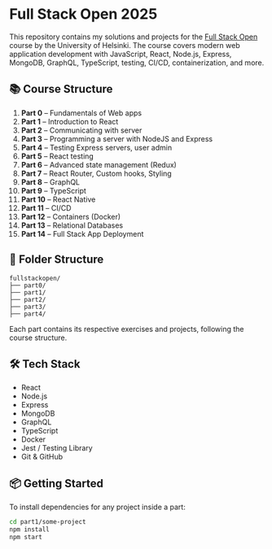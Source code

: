 # Full Stack Open 2025

This repository contains my solutions and projects for the [Full Stack Open](https://fullstackopen.com/en/) course by the University of Helsinki. The course covers modern web application development with JavaScript, React, Node.js, Express, MongoDB, GraphQL, TypeScript, testing, CI/CD, containerization, and more.

## 📚 Course Structure

1. **Part 0** – Fundamentals of Web apps
2. **Part 1** – Introduction to React
3. **Part 2** – Communicating with server
4. **Part 3** – Programming a server with NodeJS and Express
5. **Part 4** – Testing Express servers, user admin
6. **Part 5** – React testing
7. **Part 6** – Advanced state management (Redux)
8. **Part 7** – React Router, Custom hooks, Styling
9. **Part 8** – GraphQL
10. **Part 9** – TypeScript
11. **Part 10** – React Native
12. **Part 11** – CI/CD
13. **Part 12** – Containers (Docker)
14. **Part 13** – Relational Databases
15. **Part 14** – Full Stack App Deployment

## 📂 Folder Structure

```
fullstackopen/
├── part0/
├── part1/
├── part2/
├── part3/
├── part4/
```


Each part contains its respective exercises and projects, following the course structure.

## 🛠️ Tech Stack

- React
- Node.js
- Express
- MongoDB
- GraphQL
- TypeScript
- Docker
- Jest / Testing Library
- Git & GitHub

## 📦 Getting Started

To install dependencies for any project inside a part:

```bash
cd part1/some-project
npm install
npm start
